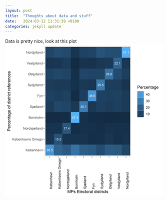 ```yaml
---
layout: post
title:  "Thoughts about data and stuff"
date:   2024-03-12 11:31:38 +0100
categories: jekyll update
---
```


Data is pretty nice, look at this plot ![Image](heatmap_final_final_vol3.png)

